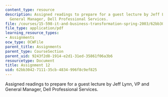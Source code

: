 ```yaml
---
content_type: resource
description: Assigned readings to prepare for a guest lecture by Jeff Lynn, VP and
  General Manager, Dell Professional Services.
file: /courses/15-598-it-and-business-transformation-spring-2003/62bb3042711135cb4834996f8c9ef825_assignment11.pdf
file_type: application/pdf
learning_resource_types:
- Assignments
ocw_type: OCWFile
parent_title: Assignments
parent_type: CourseSection
parent_uid: 9243f2d8-1914-e2d1-31ed-35861f06a3b6
resourcetype: Document
title: Assignment 12
uid: 62bb3042-7111-35cb-4834-996f8c9ef825
---
```

Assigned readings to prepare for a guest lecture by Jeff Lynn, VP and General Manager, Dell Professional Services.

